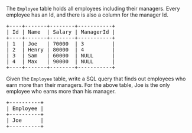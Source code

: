 <p>The <code>Employee</code> table holds all employees including their managers. Every employee has an Id, and there is also a column for the manager Id.</p>

<pre>
+----+-------+--------+-----------+
| Id | Name  | Salary | ManagerId |
+----+-------+--------+-----------+
| 1  | Joe   | 70000  | 3         |
| 2  | Henry | 80000  | 4         |
| 3  | Sam   | 60000  | NULL      |
| 4  | Max   | 90000  | NULL      |
+----+-------+--------+-----------+
</pre>

<p>Given the <code>Employee</code> table, write a SQL query that finds out employees who earn more than their managers. For the above table, Joe is the only employee who earns more than his manager.</p>

<pre>
+----------+
| Employee |
+----------+
| Joe      |
+----------+
</pre>
